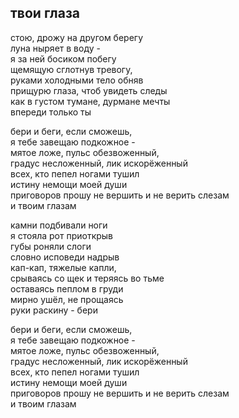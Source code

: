 ## твои глаза

стою, дрожу на другом берегу     
луна ныряет в воду -   
я за ней босиком побегу     
щемящую сглотнув тревогу,    
руками холодными тело обняв  
прищурю глаза, чтоб увидеть следы    
как в густом тумане, дурмане мечты  
впереди только ты

бери и беги, если сможешь,  
я тебе завещаю подкожное -   
мятое ложе, пульс обезвоженный,  
градус несложенный, лик искорёженный  
всех, кто пепел ногами тушил  
истину немощи моей души  
приговоров прошу не вершить и не верить слезам  
и твоим глазам  

камни подбивали ноги  
я стояла рот приоткрыв  
губы роняли слоги  
словно исповеди надрыв  
кап-кап, тяжелые капли,   
срываясь со щек и теряясь во тьме  
оставаясь пеплом в груди   
мирно ушёл, не прощаясь  
руки раскину - бери  

бери и беги, если сможешь,  
я тебе завещаю подкожное -   
мятое ложе, пульс обезвоженный,  
градус несложенный, лик искорёженный  
всех, кто пепел ногами тушил  
истину немощи моей души  
приговоров прошу не вершить и не верить слезам  
и твоим глазам   

